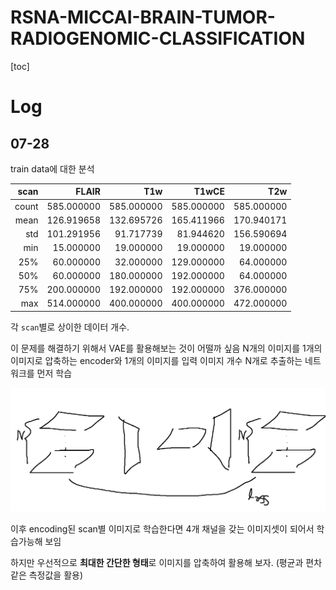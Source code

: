 # RSNA-MICCAI-BRAIN-TUMOR-RADIOGENOMIC-CLASSIFICATION

[toc]



# Log

## 07-28

train data에 대한 분석

|  scan |      FLAIR |        T1w |      T1wCE |        T2w |
| ----: | ---------: | ---------: | ---------: | ---------: |
| count | 585.000000 | 585.000000 | 585.000000 | 585.000000 |
|  mean | 126.919658 | 132.695726 | 165.411966 | 170.940171 |
|   std | 101.291956 |  91.717739 |  81.944620 | 156.590694 |
|   min |  15.000000 |  19.000000 |  19.000000 |  19.000000 |
|   25% |  60.000000 |  32.000000 | 129.000000 |  64.000000 |
|   50% |  60.000000 | 180.000000 | 192.000000 |  64.000000 |
|   75% | 200.000000 | 192.000000 | 192.000000 | 376.000000 |
|   max | 514.000000 | 400.000000 | 400.000000 | 472.000000 |

각 `scan`별로 상이한 데이터 개수.

이 문제를 해결하기 위해서 VAE를 활용해보는 것이 어떨까 싶음 N개의 이미지를 1개의 이미지로 압축하는 encoder와 1개의 이미지를 입력 이미지 개수 N개로 추출하는 네트워크를 먼저 학습

![VAE 스케치](./assets/VAE스케치.png "VAE 스케치")



이후 encoding된 scan별 이미지로 학습한다면 4개 채널을 갖는 이미지셋이 되어서 학습가능해 보임

하지만 우선적으로 **최대한 간단한 형태**로 이미지를 압축하여 활용해 보자. (평균과 편차 같은 측정값을 활용)